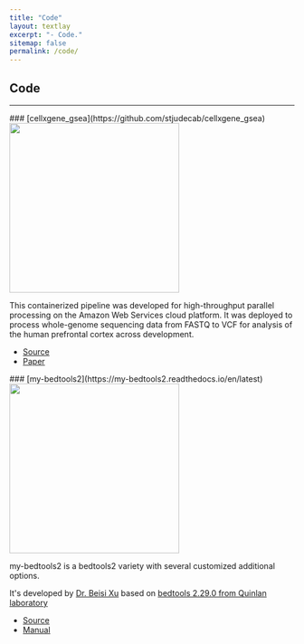 ```yaml
---
title: "Code"
layout: textlay
excerpt: "- Code."
sitemap: false
permalink: /code/
---
```



## Code

---

<div class="row">
<div class="col-sm-6">
### [cellxgene_gsea](https://github.com/stjudecab/cellxgene_gsea)


<img src="{{ site.url }}{{ site.baseurl }}/images/codepic/cellxgene_gsea.jpg" style="height: 300px"> 

This containerized pipeline was developed for high-throughput parallel processing on the Amazon Web Services cloud platform. It was deployed to process whole-genome sequencing data from FASTQ to VCF for analysis of the human prefrontal cortex across development.

- <a href="https://github.com/stjudecab/cellxgene_gsea"><i class='fab fa-github'></i> Source</a>
- <a href="https://covidexpress.herokuapp.com/"><i class='fa fa-book'></i> Paper</a>

</div>
<div class="col-sm-6">
### [my-bedtools2](https://my-bedtools2.readthedocs.io/en/latest)


<img src="{{ site.url }}{{ site.baseurl }}/images/codepic/my-bedtools2.jpg" style="height: 300px"> 


my-bedtools2 is a bedtools2 variety with several customized additional options.

It's developed by [Dr. Beisi Xu](https://github.com/xubeisi) based on [bedtools 2.29.0 from Quinlan laboratory](https://github.com/arq5x/bedtools2/releases/tag/v2.29.0)


- <a href="https://github.com/xubeisi/bedtools2"><i class='fab fa-github'></i> Source</a>
- <a href="https://my-bedtools2.readthedocs.io/en/latest"><i class='fa fa-book'></i> Manual</a>

</div>
